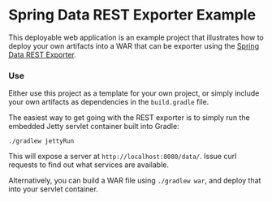 # Spring Data REST Exporter Example

This deployable web application is an example project that illustrates how to deploy your own artifacts into a WAR that can be exporter using the [Spring Data REST Exporter](https://github.com/SpringSource/spring-data-rest).

### Use

Either use this project as a template for your own project, or simply include your own artifacts as dependencies in the `build.gradle` file.

The easiest way to get going with the REST exporter is to simply run the embedded Jetty servlet container built into Gradle:

    ./gradlew jettyRun

This will expose a server at `http://localhost:8080/data/`. Issue curl requests to find out what services are available.

Alternatively, you can build a WAR file using `./gradlew war`, and deploy that into your servlet container.
